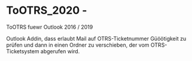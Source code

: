 # ToOTRS_2020 -
ToOTRS fuewr Outlook 2016 / 2019


Outlook Addin, dass erlaubt Mail auf OTRS-Ticketnummer Güöötigkeit zu prüfen 
und dann in einen Ordner zu verschieben, der vom OTRS-Ticketsystem abgerufen wird.
